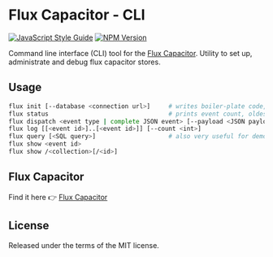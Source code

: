 # Flux Capacitor - CLI

[![JavaScript Style Guide](https://img.shields.io/badge/code%20style-standard-brightgreen.svg)](http://standardjs.com/)
[![NPM Version](https://img.shields.io/npm/v/flux-capacitor-cli.svg)](https://www.npmjs.com/package/flux-capacitor-cli)

Command line interface (CLI) tool for the [Flux Capacitor](https://github.com/flux-capacitor/flux-capacitor). Utility to set up, administrate and debug flux capacitor stores.


## Usage

```sh
flux init [--database <connection url>]     # writes boiler-plate code, npm installs (incl. db driver), adds/extends package.json, adds/extends .env file
flux status                                 # prints event count, oldest & youngest event timestamp, snapshot count, last full & last incr snapshot timestamp
flux dispatch <event type | complete JSON event> [--payload <JSON payload>] [--meta <JSON meta>]
flux log [[<event id>]..[<event id>]] [--count <int>]
flux query [<SQL query>]                    # also very useful for demoing (showing what's in the DB); starts REPL if no SQL query given
flux show <event id>
flux show /<collection>[/<id>]
```


## Flux Capacitor

Find it here 👉 [Flux Capacitor](https://github.com/flux-capacitor/flux-capacitor)


## License

Released under the terms of the MIT license.
